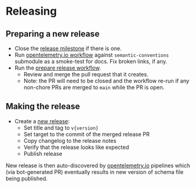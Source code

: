 # Releasing

## Preparing a new release

- Close the [release milestone](https://github.com/open-telemetry/semantic-conventions/milestones)
  if there is one.
- Run [opentelemetry.io workflow](https://github.com/open-telemetry/opentelemetry.io/actions/workflows/build-dev.yml)
  against `semantic-conventions` submodule as a smoke-test for docs. Fix broken links, if any.
- Run the [prepare release workflow](https://github.com/open-telemetry/semantic-conventions/actions/workflows/prepare-release.yml).
  - Review and merge the pull request that it creates.
  - Note: the PR will need to be closed and the workflow re-run if any non-chore PRs are merged to `main` while the PR is open.

## Making the release

- Create a [new release](https://github.com/open-telemetry/semantic-conventions/releases/new):
  - Set title and tag to `v{version}`
  - Set target to the commit of the merged release PR
  - Copy changelog to the release notes
  - Verify that the release looks like expected
  - Publish release

New release is then auto-discovered by [opentelemetry.io](https://github.com/open-telemetry/opentelemetry.io) pipelines which (via bot-generated PR)
eventually results in new version of schema file being published.
